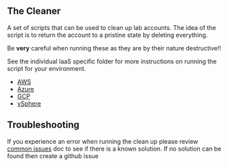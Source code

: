 ## The Cleaner

A set of scripts that can be used to clean up lab accounts.  The idea of the script is to return the account to a pristine state by deleting everything.

Be **very** careful when running these as they are by their nature destructive!!

See the individual IaaS specific folder for more instructions on running the script for your environment.

 - [AWS](./AWS/)
 - [Azure](./Azure)
 - [GCP](./GCP/)
 - [vSphere](./vSphere/)

## Troubleshooting 
If you experience an error when running the clean up please review [common issues](./common_issues.md) doc to see if there is a known solution.  If no solution can be found then create a github issue
